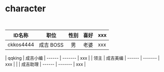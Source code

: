 # character
<br>

| ID名称 |  职位  | 性别 | 喜好 | xxx |
| --- |  :---: | :-------: | :---------: | --------- |
| ckkos4444 | 成吉 BOSS | 男 | 老婆 | xxx |

| qqking | 成吉小编 | ------ | ------- | xxx |
| 领主 | 成吉美编 | ------ | ------- | xxx |
|  | 成吉助理 | ------ | ------- | xxx |


<br>

  




